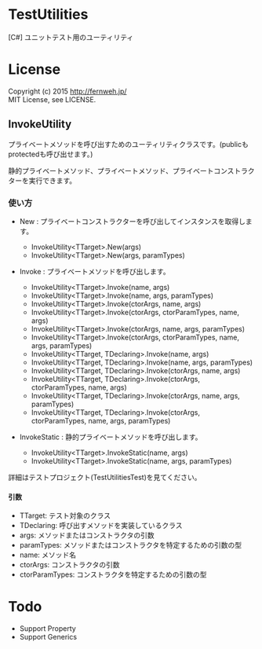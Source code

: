 TestUtilities
=============

[C#] ユニットテスト用のユーティリティ

License
=======

Copyright (c) 2015 http://fernweh.jp/  
MIT License, see LICENSE.

## InvokeUtility

プライベートメソッドを呼び出すためのユーティリティクラスです。(publicもprotectedも呼び出せます。)

静的プライベートメソッド、プライベートメソッド、プライベートコンストラクターを実行できます。

### 使い方

-	New : プライベートコンストラクターを呼び出してインスタンスを取得します。
	*	InvokeUtility&lt;TTarget&gt;.New(args)
	*	InvokeUtility&lt;TTarget&gt;.New(args, paramTypes)

-	Invoke : プライベートメソッドを呼び出します。
	-	InvokeUtility&lt;TTarget&gt;.Invoke(name, args)
	-	InvokeUtility&lt;TTarget&gt;.Invoke(name, args, paramTypes)
	-	InvokeUtility&lt;TTarget&gt;.Invoke(ctorArgs, name, args)
	-	InvokeUtility&lt;TTarget&gt;.Invoke(ctorArgs, ctorParamTypes, name, args)
	-	InvokeUtility&lt;TTarget&gt;.Invoke(ctorArgs, name, args, paramTypes)
	-	InvokeUtility&lt;TTarget&gt;.Invoke(ctorArgs, ctorParamTypes, name, args, paramTypes)
	-	InvokeUtility&lt;TTarget, TDeclaring&gt;.Invoke(name, args)
	-	InvokeUtility&lt;TTarget, TDeclaring&gt;.Invoke(name, args, paramTypes)
	-	InvokeUtility&lt;TTarget, TDeclaring&gt;.Invoke(ctorArgs, name, args)
	-	InvokeUtility&lt;TTarget, TDeclaring&gt;.Invoke(ctorArgs, ctorParamTypes, name, args)
	-	InvokeUtility&lt;TTarget, TDeclaring&gt;.Invoke(ctorArgs, name, args, paramTypes)
	-	InvokeUtility&lt;TTarget, TDeclaring&gt;.Invoke(ctorArgs, ctorParamTypes, name, args, paramTypes)

-	InvokeStatic : 静的プライベートメソッドを呼び出します。
	-	InvokeUtility&lt;TTarget&gt;.InvokeStatic(name, args)
	-	InvokeUtility&lt;TTarget&gt;.InvokeStatic(name, args, paramTypes)

詳細はテストプロジェクト(TestUtilitiesTest)を見てください。

#### 引数

-	TTarget: テスト対象のクラス
-	TDeclaring: 呼び出すメソッドを実装しているクラス
-	args: メソッドまたはコンストラクタの引数
-	paramTypes: メソッドまたはコンストラクタを特定するための引数の型
-	name: メソッド名
-	ctorArgs: コンストラクタの引数
-	ctorParamTypes: コンストラクタを特定するための引数の型

Todo
====

-	Support Property
-	Support Generics
